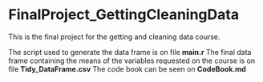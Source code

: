 # FinalProject_GettingCleaningData

This is the final project for the getting and cleaning data course.

The script used to generate the data frame is on file **main.r**
The final data frame containing the means of the variables requested on the course is on file **Tidy_DataFrame.csv**
The code book can be seen on **CodeBook.md**
